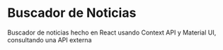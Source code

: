 # Buscador de Noticias
Buscador de noticias hecho en React usando Context API y Material UI, consultando una API externa 
